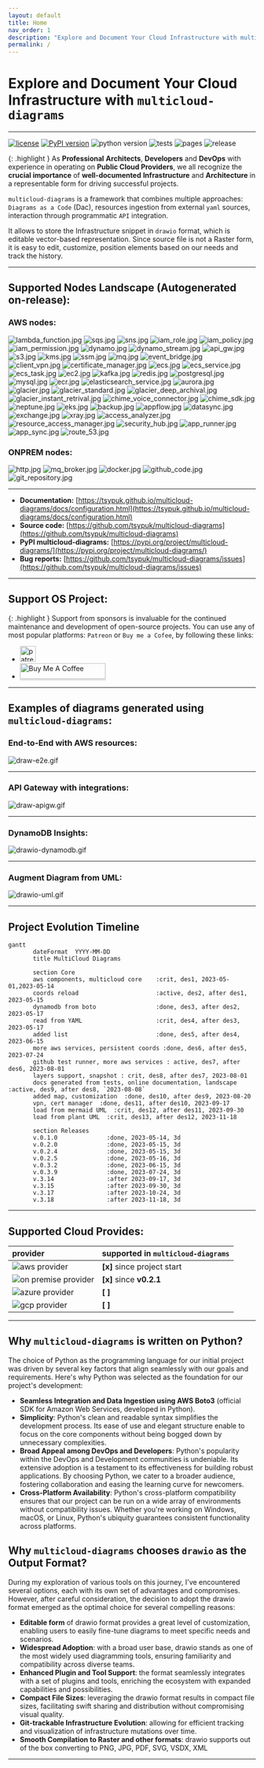 ```yaml
---
layout: default
title: Home
nav_order: 1
description: "Explore and Document Your Cloud Infrastructure with multicloud-diagrams"
permalink: /
---
```


# Explore and Document Your Cloud Infrastructure with ``multicloud-diagrams``

---
[![license](https://img.shields.io/badge/license-MIT-blue.svg)](/LICENSE)
[![PyPI version](https://badge.fury.io/py/multicloud-diagrams.svg)](https://badge.fury.io/py/multicloud-diagrams)
![python version](https://img.shields.io/badge/python-%3E%3D%203.7-blue?logo=python)
![tests](https://github.com/tsypuk/multicloud-diagrams/workflows/Run%20tests/badge.svg?branch=main)
![pages](https://github.com/tsypuk/multicloud-diagrams/actions/workflows/pages.yml/badge.svg)
![release](https://github.com/tsypuk/multicloud-diagrams/actions/workflows/release.yaml/badge.svg)

{: .highlight }
As **Professional** **Architects**, **Developers** and **DevOps**  with experience in operating on **Public Cloud Providers**, we all recognize the **crucial importance** of **well-documented**
**Infrastructure** and **Architecture** in a representable form for driving successful projects. 

``multicloud-diagrams`` is a framework that combines multiple approaches: ``Diagrams as a Code`` (Dac), resources ingestion from external ``yaml`` sources, interaction through programmatic ``API`` integration.

It allows to store the Infrastructure snippet in ``drawio`` format, which is editable vector-based representation. 
Since source file is not a Raster form, it is easy to edit, customize, position elements based on our needs and track the history.

---

## Supported Nodes Landscape (Autogenerated on-release):

### AWS nodes:
![lambda_function.jpg](https://github.com/tsypuk/multicloud-diagrams/raw/main/docs/icons/jpg/lambda_function.jpg?raw=True)
![sqs.jpg](https://github.com/tsypuk/multicloud-diagrams/raw/main/docs/icons/jpg/sqs.jpg?raw=True)
![sns.jpg](https://github.com/tsypuk/multicloud-diagrams/raw/main/docs/icons/jpg/sns.jpg?raw=True)
![iam_role.jpg](https://github.com/tsypuk/multicloud-diagrams/raw/main/docs/icons/jpg/iam_role.jpg?raw=True)
![iam_policy.jpg](https://github.com/tsypuk/multicloud-diagrams/raw/main/docs/icons/jpg/iam_policy.jpg?raw=True)
![iam_permission.jpg](https://github.com/tsypuk/multicloud-diagrams/raw/main/docs/icons/jpg/iam_permission.jpg?raw=True)
![dynamo.jpg](https://github.com/tsypuk/multicloud-diagrams/raw/main/docs/icons/jpg/dynamo.jpg?raw=True)
![dynamo_stream.jpg](https://github.com/tsypuk/multicloud-diagrams/raw/main/docs/icons/jpg/dynamo_stream.jpg?raw=True)
![api_gw.jpg](https://github.com/tsypuk/multicloud-diagrams/raw/main/docs/icons/jpg/api_gw.jpg?raw=True)
![s3.jpg](https://github.com/tsypuk/multicloud-diagrams/raw/main/docs/icons/jpg/s3.jpg?raw=True)
![kms.jpg](https://github.com/tsypuk/multicloud-diagrams/raw/main/docs/icons/jpg/kms.jpg?raw=True)
![ssm.jpg](https://github.com/tsypuk/multicloud-diagrams/raw/main/docs/icons/jpg/ssm.jpg?raw=True)
![mq.jpg](https://github.com/tsypuk/multicloud-diagrams/raw/main/docs/icons/jpg/mq.jpg?raw=True)
![event_bridge.jpg](https://github.com/tsypuk/multicloud-diagrams/raw/main/docs/icons/jpg/event_bridge.jpg?raw=True)
![client_vpn.jpg](https://github.com/tsypuk/multicloud-diagrams/raw/main/docs/icons/jpg/client_vpn.jpg?raw=True)
![certificate_manager.jpg](https://github.com/tsypuk/multicloud-diagrams/raw/main/docs/icons/jpg/certificate_manager.jpg?raw=True)
![ecs.jpg](https://github.com/tsypuk/multicloud-diagrams/raw/main/docs/icons/jpg/ecs.jpg?raw=True)
![ecs_service.jpg](https://github.com/tsypuk/multicloud-diagrams/raw/main/docs/icons/jpg/ecs_service.jpg?raw=True)
![ecs_task.jpg](https://github.com/tsypuk/multicloud-diagrams/raw/main/docs/icons/jpg/ecs_task.jpg?raw=True)
![ec2.jpg](https://github.com/tsypuk/multicloud-diagrams/raw/main/docs/icons/jpg/ec2.jpg?raw=True)
![kafka.jpg](https://github.com/tsypuk/multicloud-diagrams/raw/main/docs/icons/jpg/kafka.jpg?raw=True)
![redis.jpg](https://github.com/tsypuk/multicloud-diagrams/raw/main/docs/icons/jpg/redis.jpg?raw=True)
![postgresql.jpg](https://github.com/tsypuk/multicloud-diagrams/raw/main/docs/icons/jpg/postgresql.jpg?raw=True)
![mysql.jpg](https://github.com/tsypuk/multicloud-diagrams/raw/main/docs/icons/jpg/mysql.jpg?raw=True)
![ecr.jpg](https://github.com/tsypuk/multicloud-diagrams/raw/main/docs/icons/jpg/ecr.jpg?raw=True)
![elasticsearch_service.jpg](https://github.com/tsypuk/multicloud-diagrams/raw/main/docs/icons/jpg/elasticsearch_service.jpg?raw=True)
![aurora.jpg](https://github.com/tsypuk/multicloud-diagrams/raw/main/docs/icons/jpg/aurora.jpg?raw=True)
![glacier.jpg](https://github.com/tsypuk/multicloud-diagrams/raw/main/docs/icons/jpg/glacier.jpg?raw=True)
![glacier_standard.jpg](https://github.com/tsypuk/multicloud-diagrams/raw/main/docs/icons/jpg/glacier_standard.jpg?raw=True)
![glacier_deep_archival.jpg](https://github.com/tsypuk/multicloud-diagrams/raw/main/docs/icons/jpg/glacier_deep_archival.jpg?raw=True)
![glacier_instant_retrival.jpg](https://github.com/tsypuk/multicloud-diagrams/raw/main/docs/icons/jpg/glacier_instant_retrival.jpg?raw=True)
![chime_voice_connector.jpg](https://github.com/tsypuk/multicloud-diagrams/raw/main/docs/icons/jpg/chime_voice_connector.jpg?raw=True)
![chime_sdk.jpg](https://github.com/tsypuk/multicloud-diagrams/raw/main/docs/icons/jpg/chime_sdk.jpg?raw=True)
![neptune.jpg](https://github.com/tsypuk/multicloud-diagrams/raw/main/docs/icons/jpg/neptune.jpg?raw=True)
![eks.jpg](https://github.com/tsypuk/multicloud-diagrams/raw/main/docs/icons/jpg/eks.jpg?raw=True)
![backup.jpg](https://github.com/tsypuk/multicloud-diagrams/raw/main/docs/icons/jpg/backup.jpg?raw=True)
![appflow.jpg](https://github.com/tsypuk/multicloud-diagrams/raw/main/docs/icons/jpg/appflow.jpg?raw=True)
![datasync.jpg](https://github.com/tsypuk/multicloud-diagrams/raw/main/docs/icons/jpg/datasync.jpg?raw=True)
![exchange.jpg](https://github.com/tsypuk/multicloud-diagrams/raw/main/docs/icons/jpg/exchange.jpg?raw=True)
![xray.jpg](https://github.com/tsypuk/multicloud-diagrams/raw/main/docs/icons/jpg/xray.jpg?raw=True)
![access_analyzer.jpg](https://github.com/tsypuk/multicloud-diagrams/raw/main/docs/icons/jpg/access_analyzer.jpg?raw=True)
![resource_access_manager.jpg](https://github.com/tsypuk/multicloud-diagrams/raw/main/docs/icons/jpg/resource_access_manager.jpg?raw=True)
![security_hub.jpg](https://github.com/tsypuk/multicloud-diagrams/raw/main/docs/icons/jpg/security_hub.jpg?raw=True)
![app_runner.jpg](https://github.com/tsypuk/multicloud-diagrams/raw/main/docs/icons/jpg/app_runner.jpg?raw=True)
![app_sync.jpg](https://github.com/tsypuk/multicloud-diagrams/raw/main/docs/icons/jpg/app_sync.jpg?raw=True)
![route_53.jpg](https://github.com/tsypuk/multicloud-diagrams/raw/main/docs/icons/jpg/route_53.jpg?raw=True)

### ONPREM nodes:
![http.jpg](https://github.com/tsypuk/multicloud-diagrams/raw/main/docs/icons/jpg/http.jpg?raw=True)
![mq_broker.jpg](https://github.com/tsypuk/multicloud-diagrams/raw/main/docs/icons/jpg/mq_broker.jpg?raw=True)
![docker.jpg](https://github.com/tsypuk/multicloud-diagrams/raw/main/docs/icons/jpg/docker.jpg?raw=True)
![github_code.jpg](https://github.com/tsypuk/multicloud-diagrams/raw/main/docs/icons/jpg/github_code.jpg?raw=True)
![git_repository.jpg](https://github.com/tsypuk/multicloud-diagrams/raw/main/docs/icons/jpg/git_repository.jpg?raw=True)

---
 
- **Documentation:** [https://tsypuk.github.io/multicloud-diagrams/docs/configuration.html](https://tsypuk.github.io/multicloud-diagrams/docs/configuration.html)
- **Source code:** [https://github.com/tsypuk/multicloud-diagrams](https://github.com/tsypuk/multicloud-diagrams)
- **PyPI multicloud-diagrams:** [https://pypi.org/project/multicloud-diagrams/](https://pypi.org/project/multicloud-diagrams/)
- **Bug reports:** [https://github.com/tsypuk/multicloud-diagrams/issues](https://github.com/tsypuk/multicloud-diagrams/issues)

---

## Support OS Project:

{: .highlight }
Support from sponsors is invaluable for the continued maintenance and development of open-source projects.
You can use any of most popular platforms: ``Patreon`` or ``Buy me a Cofee``, by following these links:

- <a href="https://patreon.com/tsypuk"><img width="32" height="32" class="octicon rounded-2 d-block" alt="patreon" src="https://github.githubassets.com/images/modules/site/icons/funding_platforms/patreon.svg"></a>
- <a href="https://www.buymeacoffee.com/tsypuk" target="_blank"><img src="https://www.buymeacoffee.com/assets/img/custom_images/orange_img.png" alt="Buy Me A Coffee" style="height: 32px !important;width: 174px !important;box-shadow: 0px 3px 2px 0px rgba(190, 190, 190, 0.5) !important;" ></a>

---

## Examples of diagrams generated using ``multicloud-diagrams``:

### End-to-End with AWS resources:

![draw-e2e.gif](https://github.com/tsypuk/multicloud-diagrams/raw/main/docs/docs/images/drawio-end2end.gif?raw=True)

---

### API Gateway with integrations:

![draw-apigw.gif](https://github.com/tsypuk/multicloud-diagrams/raw/main/docs/docs/images/draw-apigw.gif?raw=True)

---

### DynamoDB Insights:

![drawio-dynamodb.gif](https://github.com/tsypuk/multicloud-diagrams/raw/main/docs/docs/images/drawio-dynamodb.gif?raw=True)

---

### Augment Diagram from UML:

![drawio-uml.gif](https://github.com/tsypuk/multicloud-diagrams/raw/main/docs/docs/images/uml_animated.gif?raw=True)

---

## Project Evolution Timeline

```mermaid
gantt
       dateFormat  YYYY-MM-DD
       title MultiCloud Diagrams

       section Core
       aws components, multicloud core    :crit, des1, 2023-05-01,2023-05-14
       coords reload                      :active, des2, after des1, 2023-05-15
       dynamodb from boto                 :done, des3, after des2, 2023-05-17
       read from YAML                     :crit, des4, after des3, 2023-05-17
       added list                         :done, des5, after des4, 2023-06-15
       more aws services, persistent coords :done, des6, after des5, 2023-07-24
       github test runner, more aws services : active, des7, after des6, 2023-08-01
       layers support, snapshot : crit, des8, after des7, 2023-08-01
       docs generated from tests, online documentation, landscape :active, des9, after des8, `2023-08-08`
       added map, customization  :done, des10, after des9, 2023-08-20
       vpn, cert manager  :done, des11, after des10, 2023-09-17
       load from mermaid UML  :crit, des12, after des11, 2023-09-30
       load from plant UML  :crit, des13, after des12, 2023-11-18

       section Releases
       v.0.1.0              :done, 2023-05-14, 3d
       v.0.2.0              :done, 2023-05-15, 3d
       v.0.2.4              :done, 2023-05-15, 3d
       v.0.2.5              :done, 2023-05-16, 3d
       v.0.3.2              :done, 2023-06-15, 3d
       v.0.3.9              :done, 2023-07-24, 3d
       v.3.14               :after 2023-09-17, 3d
       v.3.15               :after 2023-09-30, 3d
       v.3.17               :after 2023-10-24, 3d
       v.3.18               :after 2023-11-18, 3d
```

---

## Supported Cloud Provides:

| provider                                                                                       | supported in ``multicloud-diagrams`` |
|:-----------------------------------------------------------------------------------------------|:-------------------------------------|
| ![aws provider](https://img.shields.io/badge/AWS-orange?logo=amazon-aws&color=ff9900)          | **[x]** since project start          |
| ![on premise provider](https://img.shields.io/badge/OnPremise-orange?color=5f87bf)             | **[x]** since **v0.2.1**             |
| ![azure provider](https://img.shields.io/badge/Azure-orange?logo=microsoft-azure&color=0089d6) | **[  ]**                             |
| ![gcp provider](https://img.shields.io/badge/GCP-orange?logo=google-cloud&color=4285f4)        | **[  ]**                             |

---

## Why ``multicloud-diagrams`` is written on Python?

The choice of Python as the programming language for our initial project was driven by several key factors that align seamlessly with our goals and requirements. Here's why Python was selected as the foundation for our project's development:

- **Seamless Integration and Data Ingestion using AWS Boto3** (official SDK for Amazon Web Services, developed in Python).
- **Simplicity**: Python's clean and readable syntax simplifies the development process.
  Its ease of use and elegant structure enable to focus on the core components without being bogged down by unnecessary complexities.
- **Broad Appeal among DevOps and Developers**: Python's popularity within the DevOps and Development communities is undeniable.
  Its extensive adoption is a testament to its effectiveness for building robust applications.
  By choosing Python, we cater to a broader audience, fostering collaboration and easing the learning curve for newcomers.
- **Cross-Platform Availability**: Python's cross-platform compatibility ensures that our project can be run on a wide array of environments without compatibility issues.
  Whether you're working on Windows, macOS, or Linux, Python's ubiquity guarantees consistent functionality across platforms.

## Why ``multicloud-diagrams`` chooses ``drawio`` as the Output Format?
During my exploration of various tools on this journey, I've encountered several options, each with its own set of advantages and compromises. However, after careful consideration, 
the decision to adopt the drawio format emerged as the optimal choice for several compelling reasons:

- **Editable form** of drawio format provides a great level of customization, enabling users to easily fine-tune diagrams to meet specific needs and scenarios.
- **Widespread Adoption**:  with a broad user base, drawio stands as one of the most widely used diagramming tools, ensuring familiarity and compatibility across diverse teams.
- **Enhanced Plugin and Tool Support**: the format seamlessly integrates with a set of plugins and tools, enriching the ecosystem with expanded capabilities and possibilities.
- **Compact File Sizes**: leveraging the drawio format results in compact file sizes, facilitating swift sharing and distribution without compromising visual quality.
- **Git-trackable Infrastructure Evolution**: allowing for efficient tracking and visualization of infrastructure mutations over time.
- **Smooth Compilation to Raster and other formats**: drawio supports out of the box converting to PNG, JPG, PDF, SVG, VSDX, XML

---

[//]: # (#### Thank you to the contributors of ``multicloud-diagrams``)

[//]: # (<ul class="list-style-none">)
[//]: # ({% for contributor in site.github.contributors %})
[//]: # (  <li class="d-inline-block mr-1">)
[//]: # (     <a href="{{ contributor.html_url }}"><img src="{{ contributor.avatar_url }}" width="32" height="32" alt="{{ contributor.login }}"></a>)
[//]: # (  </li>)
[//]: # ({% endfor %})
[//]: # (</ul>)


[//]: # ([View our Code of Conduct]&#40;https://github.com/tsypuk/multicloud-diagrams/tree/main/CODE_OF_CONDUCT.md&#41; on GitHub repository.)

[Jekyll]: https://jekyllrb.com
[Markdown]: https://daringfireball.net/projects/markdown/
[Liquid]: https://github.com/Shopify/liquid/wiki
[Front matter]: https://jekyllrb.com/docs/front-matter/
[Jekyll configuration]: https://jekyllrb.com/docs/configuration/
[multicloud-diagrams repo]: https://github.com/tsypuk/multicloud-diagrams
[GitHub Pages]: https://pages.github.com/
[GitHub Pages / Actions workflow]: https://github.blog/changelog/2022-07-27-github-pages-custom-github-actions-workflows-beta/
